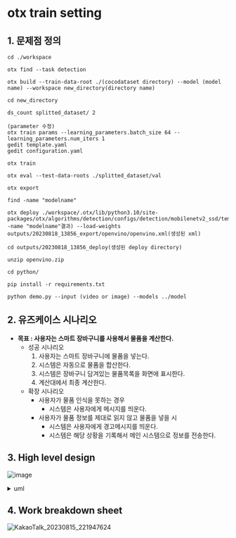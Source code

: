 # otx train setting

## 1. 문제점 정의
```
cd ./workspace

otx find --task detection

otx build --train-data-root ./(cocodataset directory) --model (model name) --workspace new_directory(directory name)

cd new_directory

ds_count splitted_dataset/ 2

(parameter 수정)
otx train params --learning_parameters.batch_size 64 --learning_parameters.num_iters 1
gedit template.yaml
gedit configuration.yaml

otx train

otx eval --test-data-roots ./splitted_dataset/val

otx export

find -name "modelname"

otx deploy ./workspace/.otx/lib/python3.10/site-packages/otx/algorithms/detection/configs/detection/mobilenetv2_ssd/template.yalm(find -name "modelname"결과) --load-weights outputs/20230818_13856_export/openvino/openvino.xml(생성된 xml)

cd outputs/20230818_13856_deploy(생성된 deploy directory)

unzip openvino.zip

cd python/

pip install -r requirements.txt

python demo.py --input (video or image) --models ../model
```
## 2. 유즈케이스 시나리오

- **목표 : 사용자는 스마트 장바구니를 사용해서 물품을 계산한다.**
    - 성공 시나리오
        1. 사용자는 스마트 장바구니에 물품을 넣는다.
        2. 시스템은 자동으로 물품을 합산한다.
        3. 시스템은 장바구니 담겨있는 물품목록을 화면에 표시한다.  
        4. 계산대에서 최종 계산한다.
    - 확장 시나리오
        - 사용자가 물품 인식을 못하는 경우
            - 시스템은 사용자에게 메시지를 띄운다.
        - 사용자가 물품 정보를 제대로 읽지 않고 물품을 넣을 시
            - 시스템은 사용자에게 경고메시지를 띄운다.
            - 시스템은 해당 상황을 기록해서 메인 시스템으로 정보를 전송한다.

## 3. High level design

![image](https://github.com/Miniismini/kcci_intel_AI_project/assets/131587074/0c40e6af-0f14-41ed-9f17-02709ef942c9)

<details>
<summary>uml</summary>
<div markdown="1">

```plantuml

@startuml
participant Shopping 
actor       Customer 
participant Payment 
participant Door

loop detection
    Basket ->Basket : Calculate the Price
end
loop Put_products
    Customer -> Basket : Put product
end

-> Shopping  : ready()

Door -> Customer : Check the payment history
Customer -> Payment : Pay
Basket -> Payment  : provide price info
@enduml

```
</div>
</details>

## 4. Work breakdown sheet

![KakaoTalk_20230815_221947624](https://github.com/Miniismini/kcci_intel_AI_project/assets/131587074/00cc640f-afea-4bfc-92d4-cf180c4dbb56)

